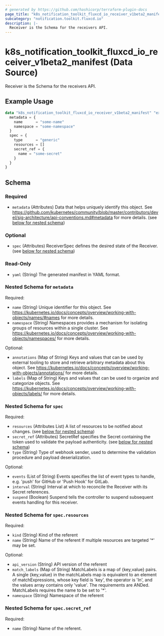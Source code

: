 ```yaml
---
# generated by https://github.com/hashicorp/terraform-plugin-docs
page_title: "k8s_notification_toolkit_fluxcd_io_receiver_v1beta2_manifest Data Source - terraform-provider-k8s"
subcategory: "notification.toolkit.fluxcd.io"
description: |-
  Receiver is the Schema for the receivers API.
---
```


# k8s_notification_toolkit_fluxcd_io_receiver_v1beta2_manifest (Data Source)

Receiver is the Schema for the receivers API.

## Example Usage

```terraform
data "k8s_notification_toolkit_fluxcd_io_receiver_v1beta2_manifest" "example" {
  metadata = {
    name      = "some-name"
    namespace = "some-namespace"
  }
  spec = {
    type      = "generic"
    resources = []
    secret_ref = {
      name = "some-secret"
    }
  }
}
```

<!-- schema generated by tfplugindocs -->
## Schema

### Required

- `metadata` (Attributes) Data that helps uniquely identify this object. See https://github.com/kubernetes/community/blob/master/contributors/devel/sig-architecture/api-conventions.md#metadata for more details. (see [below for nested schema](#nestedatt--metadata))

### Optional

- `spec` (Attributes) ReceiverSpec defines the desired state of the Receiver. (see [below for nested schema](#nestedatt--spec))

### Read-Only

- `yaml` (String) The generated manifest in YAML format.

<a id="nestedatt--metadata"></a>
### Nested Schema for `metadata`

Required:

- `name` (String) Unique identifier for this object. See https://kubernetes.io/docs/concepts/overview/working-with-objects/names/#names for more details.
- `namespace` (String) Namespaces provides a mechanism for isolating groups of resources within a single cluster. See https://kubernetes.io/docs/concepts/overview/working-with-objects/namespaces/ for more details.

Optional:

- `annotations` (Map of String) Keys and values that can be used by external tooling to store and retrieve arbitrary metadata about this object. See https://kubernetes.io/docs/concepts/overview/working-with-objects/annotations/ for more details.
- `labels` (Map of String) Keys and values that can be used to organize and categorize objects. See https://kubernetes.io/docs/concepts/overview/working-with-objects/labels/ for more details.


<a id="nestedatt--spec"></a>
### Nested Schema for `spec`

Required:

- `resources` (Attributes List) A list of resources to be notified about changes. (see [below for nested schema](#nestedatt--spec--resources))
- `secret_ref` (Attributes) SecretRef specifies the Secret containing the token used to validate the payload authenticity. (see [below for nested schema](#nestedatt--spec--secret_ref))
- `type` (String) Type of webhook sender, used to determine the validation procedure and payload deserialization.

Optional:

- `events` (List of String) Events specifies the list of event types to handle, e.g. 'push' for GitHub or 'Push Hook' for GitLab.
- `interval` (String) Interval at which to reconcile the Receiver with its Secret references.
- `suspend` (Boolean) Suspend tells the controller to suspend subsequent events handling for this receiver.

<a id="nestedatt--spec--resources"></a>
### Nested Schema for `spec.resources`

Required:

- `kind` (String) Kind of the referent
- `name` (String) Name of the referent If multiple resources are targeted '*' may be set.

Optional:

- `api_version` (String) API version of the referent
- `match_labels` (Map of String) MatchLabels is a map of {key,value} pairs. A single {key,value} in the matchLabels map is equivalent to an element of matchExpressions, whose key field is 'key', the operator is 'In', and the values array contains only 'value'. The requirements are ANDed. MatchLabels requires the name to be set to '*'.
- `namespace` (String) Namespace of the referent


<a id="nestedatt--spec--secret_ref"></a>
### Nested Schema for `spec.secret_ref`

Required:

- `name` (String) Name of the referent.
